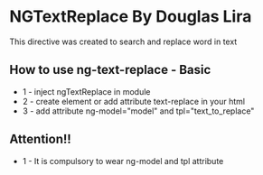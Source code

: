 NGTextReplace By Douglas Lira
=================

This directive was created to search and replace word in text

## How to use ng-text-replace - Basic

* 1 - inject ngTextReplace in module
* 2 - create element or add attribute text-replace in your html
* 3 - add attribute ng-model="model" and tpl="text_to_replace"

## Attention!!

* 1 - It is compulsory to wear ng-model and tpl attribute
